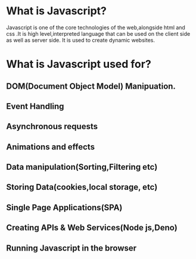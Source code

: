 # What is Javascript?
Javascript is one of the core technologies of the web,alongside html and css .It is high level,interpreted language that can be used on the client side as well
as server side. It is used to create dynamic websites.

# What is Javascript used for?

## DOM(Document Object Model) Manipuation.
## Event Handling
## Asynchronous requests
## Animations and effects 
## Data manipulation(Sorting,Filtering etc)
## Storing Data(cookies,local storage, etc)
## Single Page Applications(SPA)
## Creating APIs & Web Services(Node js,Deno)

## Running Javascript in the browser 
